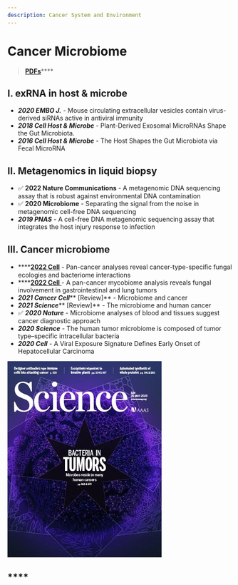 ```yaml
---
description: Cancer System and Environment
---
```


# Cancer Microbiome

> [**PDFs**](https://cloud.tsinghua.edu.cn/d/07d2b19d6b284ebea5ea/?p=%2F1.%20Precision%20Medicine\&mode=list)****

## I. exRNA **in host & microbe**

* _**2020 EMBO J.**_ -  Mouse circulating extracellular vesicles contain virus-derived siRNAs active in antiviral immunity
* _**2018 Cell Host & Microbe**_ - Plant-Derived Exosomal MicroRNAs Shape the Gut Microbiota.&#x20;
* _**2016 Cell Host & Microbe**_ - The Host Shapes the Gut Microbiota via Fecal MicroRNA

## **II. Metagenomics in liquid biopsy**

* ✅ **2022 Nature Communications** - A metagenomic DNA sequencing assay that is robust against environmental DNA contamination
* ✅ **2020 Microbiome** - Separating the signal from the noise in metagenomic cell-free DNA sequencing
* _**2019 PNAS**_ -  A cell-free DNA metagenomic sequencing assay that integrates the host injury response to infection

## **III. Cancer microbiome**

* ****[**2022 Cell**](https://doi.org/10.1016/j.cell.2022.09.005) - Pan-cancer analyses reveal cancer-type-speciﬁc fungal ecologies and bacteriome interactions
* ****[**2022 Cell** ](https://doi.org/10.1016/j.cell.2022.09.015)- A pan-cancer mycobiome analysis reveals fungal involvement in gastrointestinal and lung tumors
* _**2021 Cancer Cell**_** \[Review]** - Microbiome and cancer
* _**2021 Science**_** \[Review]** - The microbiome and human cancer
* ✅ _**2020 Nature**_ - Microbiome analyses of blood and tissues suggest cancer diagnostic approach&#x20;
* _**2020 Science**_ - The human tumor microbiome is composed of tumor type–specific intracellular bacteria
* _**2020 Cell**_ - A Viral Exposure Signature Defines Early Onset of Hepatocellular Carcinoma



![2020 Science - Bacteria in Tumors](../../../.gitbook/assets/2020-science-the-human-tumor-microbiome-is-composed-of-tumor-type-specific-intracellular-bacteria-cover.jpg)



## ****
